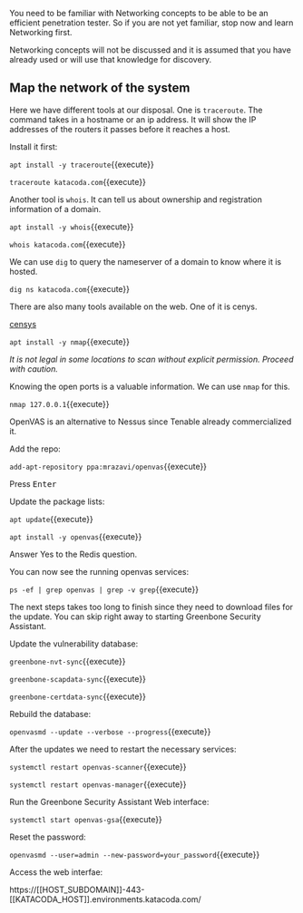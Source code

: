 You need to be familiar with Networking concepts to be able to be an efficient penetration tester. So if you are not yet familiar, stop now and learn Networking first.

Networking concepts will not be discussed and it is assumed that you have already used or will use that knowledge for discovery.

## Map the network of the system

Here we have different tools at our disposal. One is `traceroute`. The command takes in a hostname or an ip address. It will show the IP addresses of the routers it passes before it reaches a host.

Install it first:

`apt install -y traceroute`{{execute}}

`traceroute katacoda.com`{{execute}}

Another tool is `whois`. It can tell us about ownership and registration information of a domain.

`apt install -y whois`{{execute}}

`whois katacoda.com`{{execute}}

We can use `dig` to query the nameserver of a domain to know where it is hosted.

`dig ns katacoda.com`{{execute}}

There are also many tools available on the web. One of it is cenys.

[censys](https://censys.io/ipv4?q=katacoda.com)

`apt install -y nmap`{{execute}}

*It is not legal in some locations to scan without explicit permission. Proceed with caution.*

Knowing the open ports is a valuable information. We can use `nmap` for this.

`nmap 127.0.0.1`{{execute}}

OpenVAS is an alternative to Nessus since Tenable already commercialized it.

Add the repo:

`add-apt-repository ppa:mrazavi/openvas`{{execute}}

Press <kbd>Enter</kbd>

Update the package lists:

`apt update`{{execute}}

`apt install -y openvas`{{execute}}

Answer Yes to the Redis question.

You can now see the running openvas services:

`ps -ef | grep openvas | grep -v grep`{{execute}}

The next steps takes too long to finish since they need to download files for the update. You can skip right away to starting Greenbone Security Assistant.

Update the vulnerability database:

`greenbone-nvt-sync`{{execute}}

`greenbone-scapdata-sync`{{execute}}

`greenbone-certdata-sync`{{execute}}

Rebuild the database:

`openvasmd --update --verbose --progress`{{execute}}

After the updates we need to restart the necessary services:

`systemctl restart openvas-scanner`{{execute}}

`systemctl restart openvas-manager`{{execute}}

Run the Greenbone Security Assistant Web interface:

`systemctl start openvas-gsa`{{execute}}

Reset the password:

`openvasmd --user=admin --new-password=your_password`{{execute}}

Access the web interfae:

https://[[HOST_SUBDOMAIN]]-443-[[KATACODA_HOST]].environments.katacoda.com/
